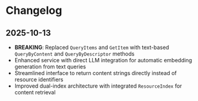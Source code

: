 # Changelog

## 2025-10-13

- **BREAKING**: Replaced `QueryItems` and `GetItem` with text-based
  `QueryByContent` and `QueryByDescriptor` methods
- Enhanced service with direct LLM integration for automatic embedding
  generation from text queries
- Streamlined interface to return content strings directly instead of resource
  identifiers
- Improved dual-index architecture with integrated `ResourceIndex` for content
  retrieval
